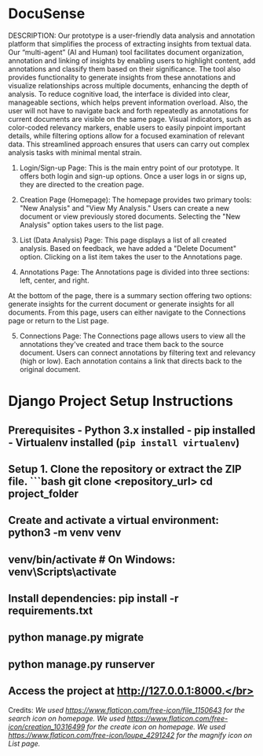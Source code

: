 # DocuSense
DESCRIPTION:
Our prototype is a user-friendly data analysis and annotation platform that simplifies the process of extracting insights from textual data. Our “multi-agent” (AI and Human) tool facilitates document organization, annotation and linking of insights by enabling users to highlight content, add annotations and classify them based on their significance. The tool also provides functionality to generate insights from these annotations and visualize relationships across multiple documents, enhancing the depth of analysis.
To reduce cognitive load, the interface is divided into clear, manageable sections, which helps prevent information overload. Also, the user will not have to navigate back and forth repeatedly as annotations for current documents are visible on the same page. Visual indicators, such as color-coded relevancy markers, enable users to easily pinpoint important details, while filtering options allow for a focused examination of relevant data. This streamlined approach ensures that users can carry out complex analysis tasks with minimal mental strain.


1. Login/Sign-up Page: This is the main entry point of our prototype. It offers both login and sign-up options. Once a user logs in or signs up, they are directed to the creation page.
 
2. Creation Page (Homepage): The homepage provides two primary tools: "New Analysis" and "View My Analysis." Users can create a new document or view previously stored documents. Selecting the "New Analysis" option takes users to the list page.

3. List (Data Analysis) Page: This page displays a list of all created analysis. Based on feedback, we have added a "Delete Document" option. Clicking on a list item takes the user to the Annotations page.

4.	Annotations Page: The Annotations page is divided into three sections: left, center, and right.

 At the bottom of the page, there is a summary section offering two options: generate insights for the current document or generate insights for all documents. From this page, users can either navigate to the Connections page or return to the List page.

5. Connections Page: The Connections page allows users to view all the annotations they've created and trace them back to the source document. Users can connect annotations by filtering text and relevancy (high or low). Each annotation contains a link that directs back to the original document.

# Django Project Setup Instructions </br>
## Prerequisites - Python 3.x installed - pip installed - Virtualenv installed (`pip install virtualenv`) </br>
## Setup 1. Clone the repository or extract the ZIP file. ```bash git clone <repository_url> cd project_folder</br>
## Create and activate a virtual environment: python3 -m venv venv</br>
## venv/bin/activate  # On Windows: venv\Scripts\activate</br>
## Install dependencies: pip install -r requirements.txt</br>
## python manage.py migrate</br>
## python manage.py runserver</br>
## Access the project at http://127.0.0.1:8000.</br>

Credits:
*We used https://www.flaticon.com/free-icon/file_1150643 for the search icon on homepage.
We used https://www.flaticon.com/free-icon/creation_10316499 for the create icon on homepage.
We used https://www.flaticon.com/free-icon/loupe_4291242 for the magnify icon on List page.*
